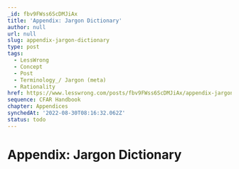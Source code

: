 ```yaml
---
_id: fbv9FWss6ScDMJiAx
title: 'Appendix: Jargon Dictionary'
author: null
url: null
slug: appendix-jargon-dictionary
type: post
tags:
  - LessWrong
  - Concept
  - Post
  - Terminology_/ Jargon (meta)
  - Rationality
href: https://www.lesswrong.com/posts/fbv9FWss6ScDMJiAx/appendix-jargon-dictionary
sequence: CFAR Handbook
chapter: Appendices
synchedAt: '2022-08-30T08:16:32.062Z'
status: todo
---
```


# Appendix: Jargon Dictionary
